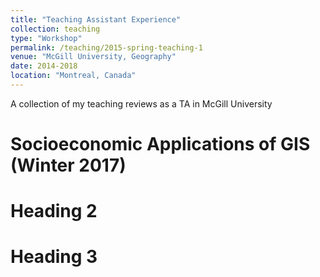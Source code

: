 ```yaml
---
title: "Teaching Assistant Experience"
collection: teaching
type: "Workshop"
permalink: /teaching/2015-spring-teaching-1
venue: "McGill University, Geography"
date: 2014-2018
location: "Montreal, Canada"
---
```

<style>
  div.chart {
    font-family: "Helvetica Neue", Helvetica, Arial, sans-serif;
  }
</style>


A collection of my teaching reviews as a TA in McGill University

Socioeconomic Applications of GIS (Winter 2017)
======

Heading 2
======

Heading 3
======
